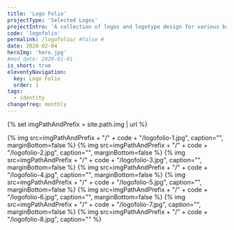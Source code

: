 ```yaml
---
title: 'Logo Folio'
projectType: 'Selected Logos'
projectIntro: 'A collection of logos and logotype design for various branding projects.'
code: 'logofolio'
permalink: /logofolio/ #false #
date: 2020-02-04
heroImg: 'hero.jpg'
#mod_date: 2020-01-01
is_short: true
eleventyNavigation:
  key: Logo Folio
  order: 1
tags: 
  - identity
changefreq: monthly
---
```

{% set imgPathAndPrefix = site.path.img | url %}

{% img src=imgPathAndPrefix + "/" + code + "/logofolio-1.jpg", caption="", marginBottom=false %}
{% img src=imgPathAndPrefix + "/" + code + "/logofolio-2.jpg", caption="", marginBottom=false %}
{% img src=imgPathAndPrefix + "/" + code + "/logofolio-3.jpg", caption="", marginBottom=false %}
{% img src=imgPathAndPrefix + "/" + code + "/logofolio-4.jpg", caption="", marginBottom=false %}
{% img src=imgPathAndPrefix + "/" + code + "/logofolio-5.jpg", caption="", marginBottom=false %}
{% img src=imgPathAndPrefix + "/" + code + "/logofolio-6.jpg", caption="", marginBottom=false %}
{% img src=imgPathAndPrefix + "/" + code + "/logofolio-7.jpg", caption="", marginBottom=false %}
{% img src=imgPathAndPrefix + "/" + code + "/logofolio-8.jpg", caption="" %}